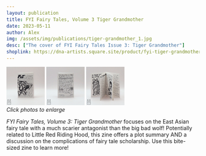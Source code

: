 ```yaml
---
layout: publication
title: FYI Fairy Tales, Volume 3 Tiger Grandmother
date: 2023-05-11
author: Alex
img: /assets/img/publications/tiger-grandmother_1.jpg
desc: ["The cover of FYI Fairy Tales Issue 3: Tiger Grandmother"]
shoplink: https://dna-artists.square.site/product/fyi-tiger-grandmother/28
---
```


<a href="/assets/img/publications/tiger-grandmother_1.jpg"><img src="/assets/img/publications/tiger-grandmother_1.jpg" alt="A photo of the front cover of FYI Fairy Tales, Volume 3: Tiger Grandmother, a zine by Alex O'Keefe" width="100"></a>
<a href="/assets/img/publications/tiger-grandmother_2.jpg"><img src="/assets/img/publications/tiger-grandmother_2.jpg" alt="A photo of the inside of FYI Fairy Tales, Volume 3: Tiger Grandmother, a zine by Alex O'Keefe" width="100"></a>
<a href="/assets/img/publications/tiger-grandmother_3.jpg"><img src="/assets/img/publications/tiger-grandmother_3.jpg" alt="A photo of the back cover of FYI Fairy Tales, Volume 3: Tiger Grandmother, a zine by Alex O'Keefe" width="100" ></a>  
*Click photos to enlarge*

*FYI Fairy Tales, Volume 3: Tiger Grandmother* focuses on the East Asian fairy tale with a much scarier antagonist than the big bad wolf! Potentially related to Little Red Riding Hood, this zine offers a plot summary AND a discussion on the complications of fairy tale scholarship. Use this bite- sized zine to learn more!
